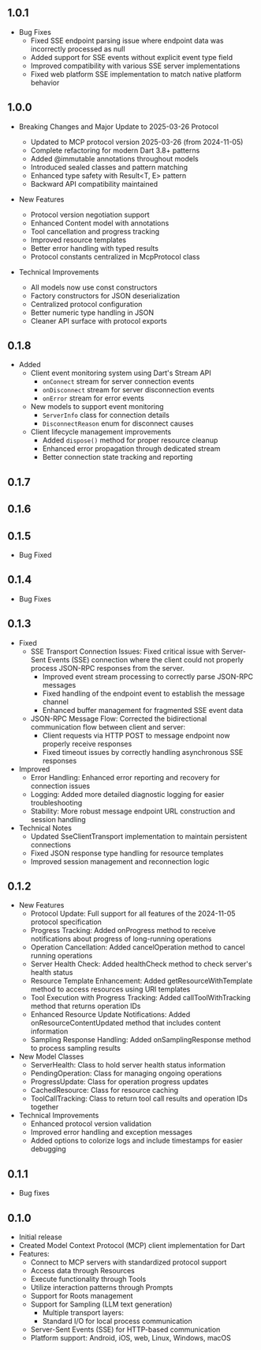 ## 1.0.1

* Bug Fixes
  * Fixed SSE endpoint parsing issue where endpoint data was incorrectly processed as null
  * Added support for SSE events without explicit event type field
  * Improved compatibility with various SSE server implementations
  * Fixed web platform SSE implementation to match native platform behavior

## 1.0.0

* Breaking Changes and Major Update to 2025-03-26 Protocol
  * Updated to MCP protocol version 2025-03-26 (from 2024-11-05)
  * Complete refactoring for modern Dart 3.8+ patterns
  * Added @immutable annotations throughout models
  * Introduced sealed classes and pattern matching
  * Enhanced type safety with Result<T, E> pattern
  * Backward API compatibility maintained

* New Features
  * Protocol version negotiation support
  * Enhanced Content model with annotations
  * Tool cancellation and progress tracking
  * Improved resource templates
  * Better error handling with typed results
  * Protocol constants centralized in McpProtocol class

* Technical Improvements
  * All models now use const constructors
  * Factory constructors for JSON deserialization
  * Centralized protocol configuration
  * Better numeric type handling in JSON
  * Cleaner API surface with protocol exports

## 0.1.8

* Added
  * Client event monitoring system using Dart's Stream API
    * `onConnect` stream for server connection events
    * `onDisconnect` stream for server disconnection events
    * `onError` stream for error events
  * New models to support event monitoring
    * `ServerInfo` class for connection details
    * `DisconnectReason` enum for disconnect causes
  * Client lifecycle management improvements
    * Added `dispose()` method for proper resource cleanup
    * Enhanced error propagation through dedicated stream
    * Better connection state tracking and reporting

## 0.1.7
## 0.1.6
## 0.1.5

* Bug Fixed

## 0.1.4

* Bug Fixes

## 0.1.3

* Fixed
  * SSE Transport Connection Issues: Fixed critical issue with Server-Sent Events (SSE) connection where the client could not properly process JSON-RPC responses from the server.
    * Improved event stream processing to correctly parse JSON-RPC messages
    * Fixed handling of the endpoint event to establish the message channel
    * Enhanced buffer management for fragmented SSE event data
  * JSON-RPC Message Flow: Corrected the bidirectional communication flow between client and server:
    * Client requests via HTTP POST to message endpoint now properly receive responses
    * Fixed timeout issues by correctly handling asynchronous SSE responses
* Improved
  * Error Handling: Enhanced error reporting and recovery for connection issues
  * Logging: Added more detailed diagnostic logging for easier troubleshooting
  * Stability: More robust message endpoint URL construction and session handling
* Technical Notes
  * Updated SseClientTransport implementation to maintain persistent connections
  * Fixed JSON response type handling for resource templates
  * Improved session management and reconnection logic

## 0.1.2

* New Features
  * Protocol Update: Full support for all features of the 2024-11-05 protocol specification
  * Progress Tracking: Added onProgress method to receive notifications about progress of long-running operations
  * Operation Cancellation: Added cancelOperation method to cancel running operations
  * Server Health Check: Added healthCheck method to check server's health status
  * Resource Template Enhancement: Added getResourceWithTemplate method to access resources using URI templates
  * Tool Execution with Progress Tracking: Added callToolWithTracking method that returns operation IDs
  * Enhanced Resource Update Notifications: Added onResourceContentUpdated method that includes content information
  * Sampling Response Handling: Added onSamplingResponse method to process sampling results
* New Model Classes
  * ServerHealth: Class to hold server health status information
  * PendingOperation: Class for managing ongoing operations
  * ProgressUpdate: Class for operation progress updates
  * CachedResource: Class for resource caching
  * ToolCallTracking: Class to return tool call results and operation IDs together
* Technical Improvements
  * Enhanced protocol version validation
  * Improved error handling and exception messages
  * Added options to colorize logs and include timestamps for easier debugging

## 0.1.1

* Bug fixes

## 0.1.0

* Initial release
* Created Model Context Protocol (MCP) client implementation for Dart
* Features:
  * Connect to MCP servers with standardized protocol support
  * Access data through Resources
  * Execute functionality through Tools
  * Utilize interaction patterns through Prompts
  * Support for Roots management
  * Support for Sampling (LLM text generation)
    * Multiple transport layers:
    * Standard I/O for local process communication
  * Server-Sent Events (SSE) for HTTP-based communication
  * Platform support: Android, iOS, web, Linux, Windows, macOS